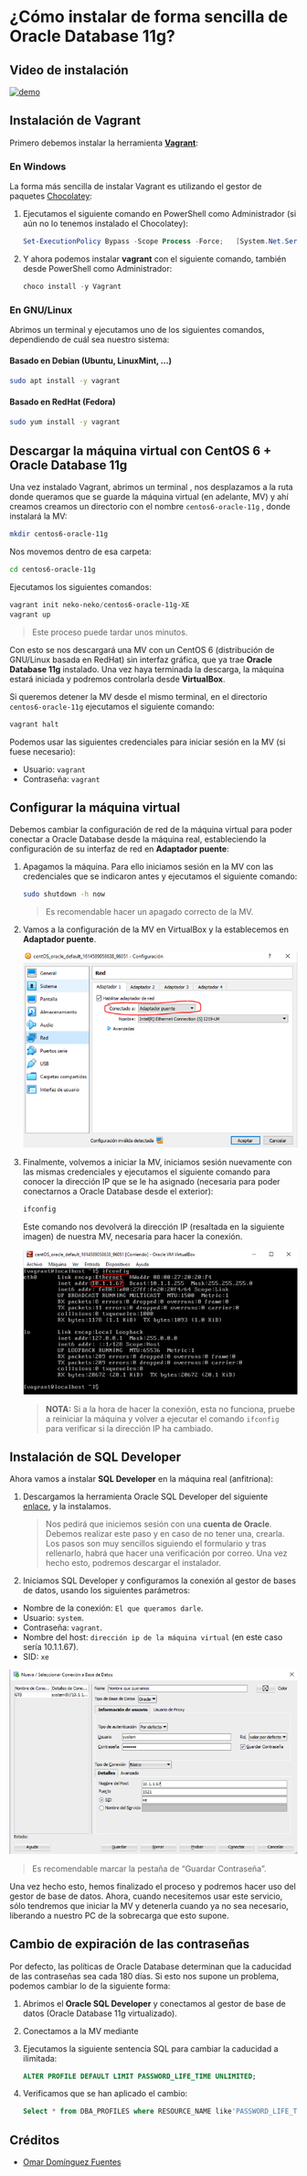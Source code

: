 # ¿Cómo instalar de forma sencilla de Oracle Database 11g?

## Video de instalación

[![demo](http://img.youtube.com/vi/7h0cx0Qk_Bo/0.jpg)](https://youtu.be/7h0cx0Qk_Bo)

## Instalación de Vagrant

Primero debemos instalar la herramienta [**Vagrant**](https://www.vagrantup.com/):

### En Windows

La forma más sencilla de instalar Vagrant es utilizando el gestor de paquetes [Chocolatey](https://chocolatey.org/):

1. Ejecutamos el siguiente comando en PowerShell como Administrador (si aún no lo tenemos instalado el Chocolatey):

	```powershell
	Set-ExecutionPolicy Bypass -Scope Process -Force; 	[System.Net.ServicePointManager]::SecurityProtocol = 	[System.Net.ServicePointManager]::SecurityProtocol -bor 3072; iex ((New-Object System.Net.WebClient).DownloadString('https://chocolatey.org/install.ps1'))
	```

2. Y ahora podemos instalar **vagrant** con el siguiente comando, también desde PowerShell como Administrador:

    ```powershell
    choco install -y Vagrant
    ```

### En GNU/Linux

Abrimos un terminal y ejecutamos uno de los siguientes comandos, dependiendo de cuál sea nuestro sistema:

#### Basado en Debian (Ubuntu, LinuxMint, ...)

```bash
sudo apt install -y vagrant
```

#### Basado en RedHat (Fedora)

```bash
sudo yum install -y vagrant
```

## Descargar la máquina virtual con CentOS 6 + Oracle Database 11g

Una vez instalado Vagrant, abrimos un terminal , nos desplazamos a la ruta donde queramos que se guarde la máquina virtual (en adelante, MV) y ahí creamos creamos un directorio con el nombre `centos6-oracle-11g` , donde instalará la MV:

```bash
mkdir centos6-oracle-11g
```

Nos movemos dentro de esa carpeta:

```bash
cd centos6-oracle-11g
```

Ejecutamos los siguientes comandos:

```powershell
vagrant init neko-neko/centos6-oracle-11g-XE
vagrant up
```

> Este proceso puede tardar unos minutos.

Con esto se nos descargará una MV con un CentOS 6 (distribución de GNU/Linux basada en RedHat) sin interfaz gráfica, que ya trae **Oracle Database 11g** instalado. Una vez haya terminada la descarga, la máquina estará iniciada y podremos controlarla desde **VirtualBox**. 

Si queremos detener la MV desde el mismo terminal, en el directorio `centos6-oracle-11g` ejecutamos el siguiente comando:

```bash
vagrant halt
```

Podemos usar las siguientes credenciales para iniciar sesión en la MV (si fuese necesario):

- Usuario: `vagrant`
- Contraseña: `vagrant`

## Configurar la máquina virtual 

Debemos cambiar la configuración de red de la máquina virtual para poder conectar a Oracle Database desde la máquina real, estableciendo la configuración de su interfaz de red en **Adaptador puente**:

1. Apagamos la máquina. Para ello iniciamos sesión en la MV con las credenciales que se indicaron antes y ejecutamos el siguiente comando:

    ```bash
    sudo shutdown -h now
    ```

    > Es recomendable hacer un apagado correcto de la MV.

2. Vamos a la configuración de la MV en VirtualBox y la establecemos en **Adaptador puente**.

	![img](adaptador-puente.png) 

3. Finalmente, volvemos a iniciar la MV, iniciamos sesión nuevamente con las mismas credenciales y ejecutamos el siguiente comando para conocer la dirección IP que se le ha asignado (necesaria para poder conectarnos a Oracle Database desde el exterior):

    ```bash
    ifconfig
    ```

    Este comando nos devolverá la dirección IP (resaltada en la siguiente imagen) de nuestra MV, necesaria para hacer la conexión.

    ![img](buscar-ip.png) 

	> **NOTA:** Si a la hora de hacer la conexión, esta no funciona, pruebe a reiniciar la máquina y volver a ejecutar el comando `ifconfig` para verificar si la dirección IP ha cambiado.

## Instalación de SQL Developer

Ahora vamos a instalar **SQL Developer** en la máquina real (anfitriona):

1. Descargamos la herramienta Oracle SQL Developer del siguiente [enlace](https://www.oracle.com/tools/downloads/sqldev-downloads.html), y la instalamos. 

	> Nos pedirá que iniciemos sesión con una **cuenta de Oracle**. Debemos realizar este paso y en caso de no tener una, crearla. Los pasos son muy sencillos siguiendo el formulario y tras rellenarlo, habrá que hacer una verificación por correo. Una vez hecho esto, podremos descargar el instalador.

1. Iniciamos SQL Developer y configuramos la conexión al gestor de bases de datos, usando los siguientes parámetros:

- Nombre de la conexión: `El que queramos darle`.
- Usuario: `system`.
- Contraseña: `vagrant`.
- Nombre del host: `dirección ip de la máquina virtual` (en este caso sería 10.1.1.67).
- SID: `xe`

![img](configurar-sql-developer.png) 

> Es recomendable marcar la pestaña de “Guardar Contraseña”.

Una vez hecho esto, hemos finalizado el proceso y podremos hacer uso del gestor de base de datos. Ahora, cuando necesitemos usar este servicio, sólo tendremos que iniciar la MV y detenerla cuando ya no sea necesario, liberando a nuestro PC de la sobrecarga que esto supone.

## Cambio de expiración de las contraseñas

Por defecto, las políticas de Oracle Database determinan que la caducidad de las contraseñas sea cada 180 días. Si esto nos supone un problema, podemos cambiar lo de la siguiente forma:

1. Abrimos el **Oracle SQL Developer** y conectamos al gestor de base de datos (Oracle Database 11g virtualizado).

2. Conectamos a la MV mediante 

3. Ejecutamos la siguiente sentencia SQL para cambiar la caducidad a ilimitada:

    ```sql
    ALTER PROFILE DEFAULT LIMIT PASSWORD_LIFE_TIME UNLIMITED;
    ```

4. Verificamos que se han aplicado el cambio:

    ```sql
    Select * from DBA_PROFILES where RESOURCE_NAME like'PASSWORD_LIFE_TIME';
    ```

## Créditos

- [Omar Domínguez Fuentes](https://github.com/Omardf00) 